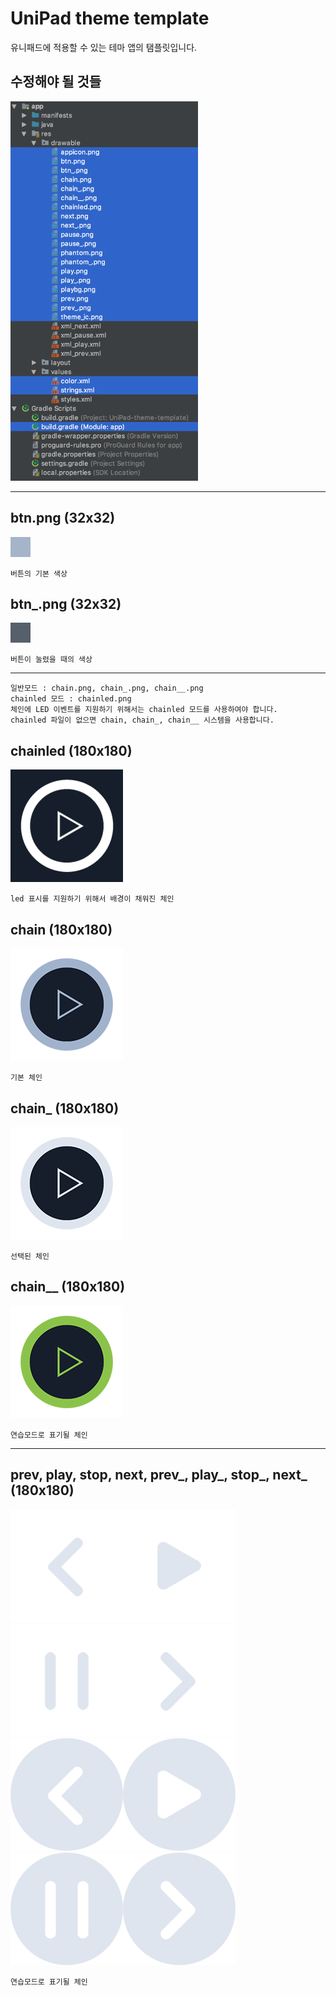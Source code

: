 
# UniPad theme template
유니패드에 적용할 수 있는 테마 앱의 탬플릿입니다.

## 수정해야 될 것들
<img src="img1.png" alt="img1" width="300px"/>

---

## btn.png (32x32)

![btn](/app/src/main/res/drawable/btn.png)

`버튼의 기본 색상`

## btn_.png (32x32)

![btn_](/app/src/main/res/drawable/btn_.png)

`버튼이 눌렸을 때의 색상`

---

```
일반모드 : chain.png, chain_.png, chain__.png
chainled 모드 : chainled.png
체인에 LED 이벤트를 지원하기 위해서는 chainled 모드를 사용하여야 합니다.
chainled 파일이 없으면 chain, chain_, chain__ 시스템을 사용합니다.
```

## chainled (180x180)

![chainled](/app/src/main/res/drawable/chainled.png)

`led 표시를 지원하기 위해서 배경이 채워진 체인`

## chain (180x180)

![chain](/app/src/main/res/drawable/chain.png)

`기본 체인`

## chain_ (180x180)

![chain_](/app/src/main/res/drawable/chain_.png)

`선택된 체인`

## chain__ (180x180)

![chain__](/app/src/main/res/drawable/chain__.png)

`연습모드로 표기될 체인`

---

## prev, play, stop, next, prev_, play_, stop_, next_ (180x180)

![prev](/app/src/main/res/drawable/prev.png)![play](/app/src/main/res/drawable/play.png)![pause](/app/src/main/res/drawable/pause.png)![next](/app/src/main/res/drawable/next.png)
![prev_](/app/src/main/res/drawable/prev_.png)![play_](/app/src/main/res/drawable/play_.png)![pause_](/app/src/main/res/drawable/pause_.png)![next_](/app/src/main/res/drawable/next_.png)

`연습모드로 표기될 체인`
